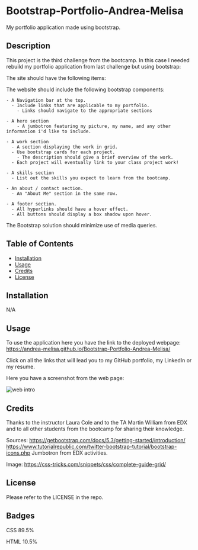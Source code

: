 # Bootstrap-Portfolio-Andrea-Melisa
My portfolio application made using bootstrap.

## Description

This project is the third challenge from the bootcamp. In this case I needed  rebuild my portfolio application from last challenge but using bootstrap:

The site should have the following items:

   The website should include the following bootstrap components:

    - A Navigation bar at the top.
      - Include links that are applicable to my portfolio.
        - Links should navigate to the appropriate sections 

    - A hero section
        - A jumbotron featuring my picture, my name, and any other information i'd like to include.

    - A work section
      - A section displaying the work in grid. 
      - Use bootstrap cards for each project.
        - The description should give a brief overview of the work.
      - Each project will eventually link to your class project work!

    - A skills section
      - List out the skills you expect to learn from the bootcamp.

    - An about / contact section.
      - An "About Me" section in the same row.
    
    - A footer section.
      - All hyperlinks should have a hover effect.
      - All buttons should display a box shadow upon hover.

The Bootstrap solution should minimize use of media queries.


## Table of Contents
- [Installation](#installation)
- [Usage](#usage)
- [Credits](#credits)
- [License](#license)

## Installation
N/A

## Usage
To use the application here you have the link to the deployed webpage: https://andrea-melisa.github.io/Bootstrap-Portfolio-Andrea-Melisa/

Click on all the links that will lead you to my GitHub portfolio, my LinkedIn or my resume.

Here you have a screenshot from the web page:

![web intro](assets/images/Screenshot-Bootstrap-Portfolio.png)


## Credits

Thanks to the instructor Laura Cole and to the TA Martin William from EDX and to all other students from the bootcamp for sharing their knowledge.

Sources:
https://getbootstrap.com/docs/5.3/getting-started/introduction/
https://www.tutorialrepublic.com/twitter-bootstrap-tutorial/bootstrap-icons.php
Jumbotron from EDX activities.

Image: 
https://css-tricks.com/snippets/css/complete-guide-grid/


## License
Please refer to the LICENSE in the repo.

## Badges
CSS 89.5%

HTML 10.5%
